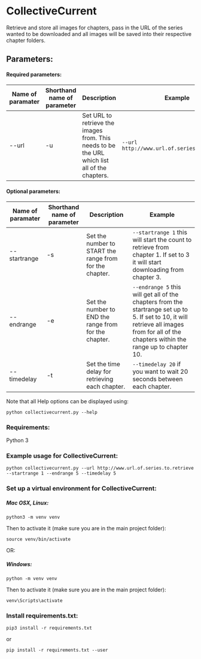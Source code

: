 # CollectiveCurrent

Retrieve and store all images for chapters, pass in the URL of the series wanted to be downloaded and all images will be saved into their respective chapter folders.

## Parameters:
#### Required parameters:
| Name of paramater | Shorthand name of parameter | Description | Example |
|-------------- | ------------- | ------------- | ------------- |
| --url | -u | Set URL to retrieve the images from. This needs to be the URL which list all of the chapters. | `--url http://www.url.of.series.to.retrieve` |


#### Optional parameters:
| Name of paramater | Shorthand name of parameter | Description | Example |
|-------------- | ------------- | ------------- | ------------- |
| --startrange | -s | Set the number to START the range from for the chapter. | `--startrange 1` this will start the count to retrieve from chapter 1. If set to 3 it will start downloading from chapter 3. |
| --endrange | -e | Set the number to END the range from for the chapter. | `--endrange 5` this will get all of the chapters from the startrange set up to 5. If set to 10, it will retrieve all images from for all of the chapters within the range up to chapter 10. |
| --timedelay | -t | Set the time delay for retrieving each chapter. | `--timedelay 20` if you want to wait 20 seconds between each chapter. |

Note that all Help options can be displayed using:

```python collectivecurrent.py --help```

### Requirements:
Python 3

### Example usage for CollectiveCurrent:

```python collectivecurrent.py --url http://www.url.of.series.to.retrieve --startrange 1 --endrange 5 --timedelay 5```

### Set up a virtual environment for CollectiveCurrent:

##### Mac OSX, Linux:

```python3 -m venv venv```

Then to activate it (make sure you are in the main project folder):

```source venv/bin/activate```

OR:

##### Windows:
```python -m venv venv```

Then to activate it (make sure you are in the main project folder):

```venv\Scripts\activate```

### Install requirements.txt:
```pip3 install -r requirements.txt```

or

```pip install -r requirements.txt --user```
